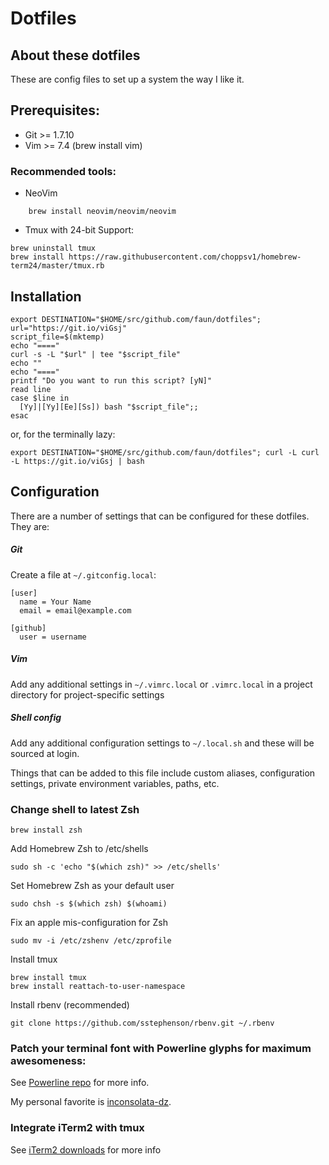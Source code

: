# Dotfiles

## About these dotfiles

These are config files to set up a system the way I like it.

## Prerequisites:

* Git >= 1.7.10
* Vim >= 7.4 (brew install vim)

### Recommended tools:

* NeoVim

```
    brew install neovim/neovim/neovim
```

* Tmux with 24-bit Support:

```
brew uninstall tmux
brew install https://raw.githubusercontent.com/choppsv1/homebrew-term24/master/tmux.rb
```

## Installation

    export DESTINATION="$HOME/src/github.com/faun/dotfiles";
    url="https://git.io/viGsj"
    script_file=$(mktemp)
    echo "===="
    curl -s -L "$url" | tee "$script_file"
    echo ""
    echo "===="
    printf "Do you want to run this script? [yN]"
    read line
    case $line in
      [Yy]|[Yy][Ee][Ss]) bash "$script_file";;
    esac

or, for the terminally lazy:
    
    export DESTINATION="$HOME/src/github.com/faun/dotfiles"; curl -L curl -L https://git.io/viGsj | bash

## Configuration

There are a number of settings that can be configured for these dotfiles. They are:

##### Git

Create a file at `~/.gitconfig.local`:

    [user]
      name = Your Name
      email = email@example.com

    [github]
      user = username

##### Vim

Add any additional settings in `~/.vimrc.local` or `.vimrc.local` in a project directory for project-specific settings

##### Shell config

Add any additional configuration settings to `~/.local.sh` and these will be sourced at login.

Things that can be added to this file include custom aliases, configuration settings, private environment variables, paths, etc.

### Change shell to latest Zsh

    brew install zsh

Add Homebrew Zsh to /etc/shells

    sudo sh -c 'echo "$(which zsh)" >> /etc/shells'

Set Homebrew Zsh as your default user

    sudo chsh -s $(which zsh) $(whoami)

Fix an apple mis-configuration for Zsh

    sudo mv -i /etc/zshenv /etc/zprofile

Install tmux

    brew install tmux
    brew install reattach-to-user-namespace

Install rbenv (recommended)

    git clone https://github.com/sstephenson/rbenv.git ~/.rbenv

### Patch your terminal font with Powerline glyphs for maximum awesomeness:
  See [Powerline repo](https://github.com/Lokaltog/powerline-fonts) for more info.

  My personal favorite is [inconsolata-dz](https://github.com/Lokaltog/powerline-fonts/raw/master/InconsolataDz/Inconsolata-dz%20for%20Powerline.otf).

### Integrate iTerm2 with tmux
  See [iTerm2 downloads](http://code.google.com/p/iterm2/downloads/list) for more info
